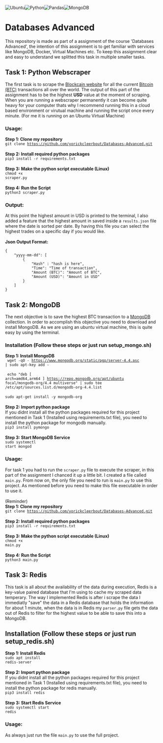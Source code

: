 <img alt="Ubuntu" src="https://img.shields.io/badge/Ubuntu-E95420?style=for-the-badge&logo=ubuntu&logoColor=white" /><img alt="Python" src="https://img.shields.io/badge/python%20-%2314354C.svg?&style=for-the-badge&logo=python&logoColor=white"/><img alt="Pandas" src="https://img.shields.io/badge/pandas%20-%23150458.svg?&style=for-the-badge&logo=pandas&logoColor=white" /><img alt="MongoDB" src ="https://img.shields.io/badge/MongoDB-%234ea94b.svg?&style=for-the-badge&logo=mongodb&logoColor=white"/>

# Databases Advanced

This repository is made as part of a assignment of the course 'Databases Advanced', the intention of this assignment is to get familiar with services like MongoDB, Docker, Virtual Machines etc. To keep this assignment clear and easy to understand we splitted this task in multiple smaller tasks.

## Task 1: Python Webscraper

The first task is to scrape the [Blockcain website](https://www.blockchain.com/btc/unconfirmed-transactions) for all the current [Bitcoin (BTC)](https://nl.wikipedia.org/wiki/Bitcoin) transactions all over the world. The output of this part of the assignment has to be the highest **USD** value at the moment of scraping. When you are running a webscraper permanently it can become quite heavy for your computer thats why I recommend running this in a cloud based environment or virutual machine and running the script once every minute. (For me it is running on an Ubuntu Virtual Machine)

### Usage:

**Step 1: Clone my repository**
<br>
<code>git clone https://github.com/yorickcleerbout/Databases-Advanced.git</code>
<br>
<br>
**Step 2: Install required python packages**
<br>
<code>pip3 install -r requirements.txt</code>
<br>
<br>
**Step 3: Make the python script executable (Linux)**
<br>
<code>chmod +x scraper.py</code>
<br>
<br>
**Step 4: Run the Script**
<br>
<code>python3 scraper.py</code>

### Output:

At this point the highest amount in USD is printed to the terminal, I also added a feature that the highest amount in saved inside a <code>results.json</code> file where the date is sorted per date. By having this file you can select the highest trades on a specific day if you would like.
<br>
<br>
**Json Output Format:**
<br>

```
{
	"yyyy-mm-dd": [
		{
			"Hash" : "hash is here",
			"Time": "Time of transaction",
			"Amount (BTC)": "Amount of BTC",
			"Amount (USD)": "Amount in USD"
		}
	]
}
```

## Task 2: MongoDB

The next objective is to save the highest BTC transaction to a [MongoDB](https://www.mongodb.com/) collection. In order to accomplish this objective you need to download and install MongoDB. As we are using an ubuntu virtual machine, this is quite easy by using the terminal.

### Installation (Follow these steps or just run setup_mongo.sh)

**Step 1: Install MongoDB**
<br>
<code>
wget -qO - https://www.mongodb.org/static/pgp/server-4.4.asc | sudo apt-key add -
</code>
<br>
<br>
<code>
echo "deb [ arch=amd64,arm64 ] https://repo.mongodb.org/apt/ubuntu focal/mongodb-org/4.4 multiverse" | sudo tee /etc/apt/sources.list.d/mongodb-org-4.4.list
</code>
<br>
<br>
<code>sudo apt-get install -y mongodb-org</code>
<br>
<br>
**Step 2: Import python package**
<br>
If you didnt install all the python packages required for this project mentioned in Task 1 (Installed using requirements.txt file), you need to install the python package for mongodb manually.
<br>
<code>pip3 install pymongo</code>
<br>
<br>
**Step 3: Start MongoDB Service**
<br>
<code>sudo systemctl start mongod</code>

### Usage:

For task 1 you had to run the <code>scraper.py</code> file to execute the scraper, in this part of the assignment I chanced it up a little bit. I created a file called <code>main.py</code>. From now on, the only file you need to run is <code>main.py</code> to use this project. As mentioned before you need to make this file executable in order to use it.<br>
<br>(Reminder)<br>
**Step 1: Clone my repository**
<br>
<code>git clone https://github.com/yorickcleerbout/Databases-Advanced.git</code>
<br>
<br>
**Step 2: Install required python packages**
<br>
<code>pip3 install -r requirements.txt</code>
<br>
<br>
**Step 3: Make the python script executable (Linux)**
<br>
<code>chmod +x main.py</code>
<br>
<br>
**Step 4: Run the Script**
<br>
<code>python3 main.py</code>

## Task 3: Redis

This task is all about the availability of the data during execution, Redis is a key-value paired database that I'm using to cache my scraped data temperary. The way I implemented Redis is after i scrape the data I immediatly "save" the data in a Redis database that holds the information for about 1 minute, when the data is in Redis my `parser.py` file gets the data out of Redis to filter for the highest value to be able to save this into a MongoDB.

## Installation (Follow these steps or just run setup_redis.sh)

**Step 1: Install Redis**
<br>
<code>sudo apt install redis-server</code>
<br>
<br>
**Step 2: Import python package**
<br>
If you didnt install all the python packages required for this project mentioned in Task 1 (Installed using requirements.txt file), you need to install the python package for redis manually.
<br>
<code>pip3 install redis</code>
<br>
<br>
**Step 3: Start Redis Service**
<br>
<code>sudo systemctl start redis</code>

### Usage:

As always just run the file `main.py` to use the full project.
